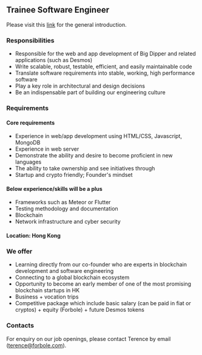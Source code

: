 ## Trainee Software Engineer

Please visit this [link](../master/README.md) for the general introduction.

### Responsibilities

- Responsible for the web and app development of Big Dipper and related applications (such as Desmos)
- Write scalable, robust, testable, efficient, and easily maintainable code
- Translate software requirements into stable, working, high performance software
- Play a key role in architectural and design decisions
- Be an indispensable part of building our engineering culture

### Requirements

#### Core requirements
- Experience in web/app development using HTML/CSS, Javascript, MongoDB
- Experience in web server
- Demonstrate the ability and desire to become proficient in new languages
- The ability to take ownership and see initiatives through
- Startup and crypto friendly; Founder's mindset

#### Below experience/skills will be a plus
- Frameworks such as Meteor or Flutter
- Testing methodology and documentation
- Blockchain
- Network infrastructure and cyber security

#### Location: Hong Kong

### We offer

- Learning directly from our co-founder who are experts in blockchain development and software engineering
- Connecting to a global blockchain ecosystem
- Opportunity to become an early member of one of the most promising blockchain startups in HK
- Business + vocation trips
- Competitive package which include basic salary (can be paid in fiat or cryptos) + equity (Forbole) + future Desmos tokens

### Contacts
For enquiry on our job openings, please contact Terence by email (terence@forbole.com).
